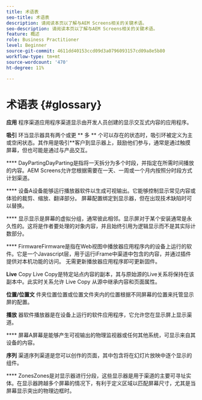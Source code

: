 ```yaml
---
title: 术语表
seo-title: 术语表
description: 请阅读本页以了解与AEM Screens相关的关键术语。
seo-description: 请阅读本页以了解与AEM Screens相关的关键术语。
feature: 概述
role: Business Practitioner
level: Beginner
source-git-commit: 4611dd40153ccd09d3a0796093157cd09a8e5b80
workflow-type: tm+mt
source-wordcount: '470'
ht-degree: 11%

---
```



# 术语表 {#glossary}

**应用** 程序渠道应用程序渠道显示由开发人员创建的显示交互式内容的应用程序。

**吸引** 环当显示器具有两个或更 ** 多 ** 个可以存在的状态时，吸引环被定义为主或空闲状态。其作用是吸引&#x200B;**&#x200B;客户到显示器上，鼓励他们参与，通常是通过触摸屏幕，但也可能是通过与产品交互。

**** DayPartingDayParting是指将一天拆分为多个时段，并指定在所需时间播放的内容。AEM Screens允许您根据需要在一天、一周或一个月内按照分时段方式计划渠道。

**** 设备A设备能够运行播放器软件以生成可视输出。它能够控制显示常见内容或体验的裁剪、缩放、翻译部分。 屏幕配置绑定到显示器，但在出现技术缺陷时可以替换。

**** 显示显示是屏幕的虚拟分组，通常彼此相邻。显示屏对于某个安装通常是永久性的。这将是作者要处理的对象内容，并且始终引用为逻辑显示而不是其实际计数部分。

**** FirmwareFirmware是指在Web视图中播放器应用程序内的设备上运行的软件。它是一个Javascript层，用于运行iFrame中渠道中包含的内容，并通过插件提供对本机功能的访问。 无需更新播放器应用程序即可更新固件。

**Live** Copy Live Copy是特定站点内容的副本，其与原始源的Live关系将保持在该副本中。此实时关系允许 Live Copy 从源中继承内容和页面属性。

**位置/位置文** 件夹位置位置或位置文件夹内的位置根据不同屏幕的位置来托管显示屏的配置。

**播放** 器软件播放器是在设备上运行的软件应用程序，它允许您在显示屏上显示渠道。

**** 屏幕A屏幕是能够产生可视输出的物理监视器或任何其他系统，可显示来自其设备的内容。

**序列** 渠道序列渠道是您可以创作的页面，其中包含将在幻灯片放映中逐个显示的组件。

**** ZonesZones是对显示器进行分段，这些显示器是用于渠道的主要可寻址实体。在显示器跨越多个屏幕的情况下，有利于定义区域以匹配屏幕尺寸，尤其是当屏幕显示突出的物理边框时。

